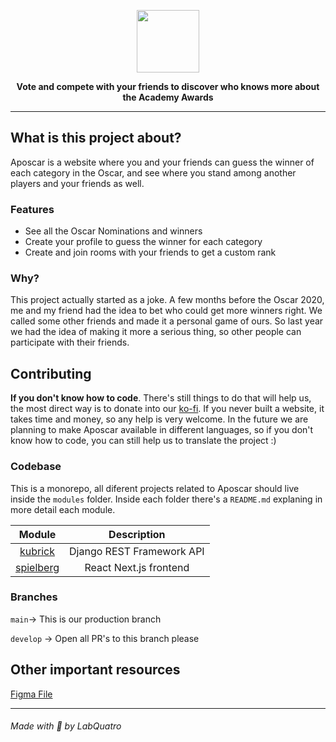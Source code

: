 <p align="center">
    <img height=100 src="https://raw.githubusercontent.com/lab-quatro/WilsonCazarre/main/aposcar_logo.svg"/>
</p>

<p align="center">
    <strong>Vote and compete with your friends to discover who knows more about the Academy Awards</strong>
</p>
<hr>

## What is this project about?

Aposcar is a website where you and your friends can guess the winner of each category in the Oscar, 
and see where you stand among another players and your friends as well.

### Features

- See all the Oscar Nominations and winners
- Create your profile to guess the winner for each category
- Create and join rooms with your friends to get a custom rank

### Why?

This project actually started as a joke. A few months before the Oscar 2020, me and my friend had the idea to bet who could get more winners right.
We called some other friends and made it a personal game of ours. So last year we had the idea of making it more a serious thing, 
so other people can participate with their friends.


## Contributing

<!---
Todo: add CONTRIBUITING.md and linking it here
-->

**If you don't know how to code**. There's still things to do that will help us, the most direct way is to donate into our [ko-fi](https://ko-fi.com/labquatro). 
If you never built a website, it takes time and money, so any help is very welcome.
In the future we are planning to make Aposcar available in different languages, so if you don't know how to code, you can still help us to translate the project :)

### Codebase

This is a monorepo, all diferent projects related to Aposcar should live inside the `modules` folder.
Inside each folder there's a `README.md` explaning in more detail each module.

|           Module               |       Description         |
| :----------------------------: | :-----------------------: |
| [kubrick](modules/kubrick)     | Django REST Framework API |
| [spielberg](modules/spielberg) | React Next.js frontend    |

### Branches

`main`-> This is our production branch

`develop` -> Open all PR's to this branch please


## Other important resources

[Figma File](https://www.figma.com/file/bmENvd6vo98Z8MPkvJK8e2/Aposcar?node-id=0%3A1)

<hr>
<h6>Made with 💜 by LabQuatro<h6/>
